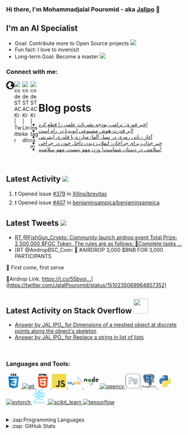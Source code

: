 ### Hi there, I'm Mohammadjalal Pouromid - aka [Jalipo][website] 👋
## I'm an AI Specialist

 
- Goal: Contribute more to Open Source projects <img src="https://media.giphy.com/media/WUlplcMpOCEmTGBtBW/giphy.gif" width="30">
- Fun fact: I love to inven(s)t
- Long-term Goal: Become a master <img src="https://media.giphy.com/media/BMyEGC1ZzwS6W2cc5n/giphy.gif"  width="30" >

### Connect with me:

[<img align="left" alt="codeSTACKr.com" width="22px" src="https://raw.githubusercontent.com/iconic/open-iconic/master/svg/globe.svg" />][website]
[<img align="left" alt="codeSTACKr | Twitter" width="22px" src="https://cdn.jsdelivr.net/npm/simple-icons@v3/icons/twitter.svg" />][twitter]
[<img align="left" alt="codeSTACKr | LinkedIn" width="22px" src="https://cdn.jsdelivr.net/npm/simple-icons@v3/icons/linkedin.svg" />][linkedin]
[<img align="left" alt="codeSTACKr | Instagram" width="22px" src="https://cdn.jsdelivr.net/npm/simple-icons@v3/icons/instagram.svg" />][instagram]

<br />

# Blog posts
<!-- BLOG-POST-LIST:START -->
- [خبر فوری: ترامپ بودجه نشریات علمی را قطع کرد!](https://cyberuni.ir/blog/%D8%AE%D8%A8%D8%B1-%D9%81%D9%88%D8%B1%DB%8C-%D8%AA%D8%B1%D8%A7%D9%85%D9%BE-%D8%A8%D9%88%D8%AF%D8%AC%D9%87-%D9%86%D8%B4%D8%B1%DB%8C%D8%A7%D8%AA-%D8%B9%D9%84%D9%85%DB%8C-%D8%B1%D8%A7-%D9%82%D8%B7%D8%B9-%DA%A9%D8%B1%D8%AF/)
- [ابر قدرت هوش مصنوعی انویدیا در راه است!](https://cyberuni.ir/blog/%D8%A7%D8%A8%D8%B1-%D9%82%D8%AF%D8%B1%D8%AA-%D9%87%D9%88%D8%B4-%D9%85%D8%B5%D9%86%D9%88%D8%B9%DB%8C-%D8%A7%D9%86%D9%88%DB%8C%D8%AF%DB%8C%D8%A7-%D8%AF%D8%B1-%D8%B1%D8%A7%D9%87-%D8%A7%D8%B3%D8%AA/)
- [آغاز زبانی رمزی در نسل آلفا: مبارزه با قلدری اینترنتی](https://cyberuni.ir/blog/%D8%A2%D8%BA%D8%A7%D8%B2-%D8%B2%D8%A8%D8%A7%D9%86%DB%8C-%D8%B1%D9%85%D8%B2%DB%8C-%D8%AF%D8%B1-%D9%86%D8%B3%D9%84-%D8%A2%D9%84%D9%81%D8%A7-%D9%85%D8%A8%D8%A7%D8%B1%D8%B2%D9%87-%D8%A8%D8%A7-%D9%82%D9%84%D8%AF%D8%B1%DB%8C-%D8%A7%DB%8C%D9%86%D8%AA%D8%B1%D9%86%D8%AA%DB%8C/)
- [خبر جذاب برای جراحان: انقلاب دیدن داخل خون در جراحی](https://cyberuni.ir/blog/%D8%AE%D8%A8%D8%B1-%D8%AC%D8%B0%D8%A7%D8%A8-%D8%A8%D8%B1%D8%A7%DB%8C-%D8%AC%D8%B1%D8%A7%D8%AD%D8%A7%D9%86-%D8%A7%D9%86%D9%82%D9%84%D8%A7%D8%A8-%D8%AF%DB%8C%D8%AF%D9%86-%D8%AF%D8%A7%D8%AE%D9%84-%D8%AE%D9%88%D9%86-%D8%AF%D8%B1-%D8%AC%D8%B1%D8%A7%D8%AD%DB%8C/)
- [سلامتی در دستان شماست! وزن مهم نیست، مهم سلامتیه!](https://cyberuni.ir/blog/%D8%B3%D9%84%D8%A7%D9%85%D8%AA%DB%8C-%D8%AF%D8%B1-%D8%AF%D8%B3%D8%AA%D8%A7%D9%86-%D8%B4%D9%85%D8%A7%D8%B3%D8%AA-%D9%88%D8%B2%D9%86-%D9%85%D9%87%D9%85-%D9%86%DB%8C%D8%B3%D8%AA-%D9%85%D9%87%D9%85-%D8%B3%D9%84%D8%A7%D9%85%D8%AA%DB%8C%D9%87/)
<!-- BLOG-POST-LIST:END -->


<br/>

## Latest Activity <img src="https://raw.githubusercontent.com/innng/innng/master/assets/kyubey.gif" width="80"> 
<!--START_SECTION:activity-->
1. ❗️ Opened issue [#379](https://github.com/Xilinx/brevitas/issues/379) in [Xilinx/brevitas](https://github.com/Xilinx/brevitas)
2. ❗️ Opened issue [#407](https://github.com/benjaminsampica/benjaminsampica/issues/407) in [benjaminsampica/benjaminsampica](https://github.com/benjaminsampica/benjaminsampica)
<!--END_SECTION:activity-->


## Latest Tweets <img src="https://media.giphy.com/media/26BRxIdjE82KNmVJm/giphy.gif" width="30"> 

<!-- TWITTER:START -->
- [RT @FishGun_Crypto: Community launch airdrop event
Total Prize: 2,500,000 $FGC Token. The rules are as follows:
🐡Complete tasks ...](https://twitter.com/JalalPouromid/status/1510434904487743493)
- [RT @AirdropBSC_Com: 🎁 #AIRDROP 3,000 $BNB FOR 3,000 PARTICIPANTS 

🎁 First come, first serve

🔗Airdrop Link: https://t.co/55bvoi...](https://twitter.com/JalalPouromid/status/1510235069964857352)
<!-- TWITTER:END -->

## Latest Activity on Stack Overflow  <img src="https://media.giphy.com/media/ule4vhcY1xEKQ/giphy.gif" height="40" width = '40'> 

<!-- STACKOVERFLOW:START -->
- [Answer by JAL IPO_ for Dimensions of a meshed object at discrete points along the object&#39;s skeleton](https://stackoverflow.com/questions/79000040/dimensions-of-a-meshed-object-at-discrete-points-along-the-objects-skeleton/79051975#79051975)
- [Answer by JAL IPO_ for Replace a string in list of lists](https://stackoverflow.com/questions/13781828/replace-a-string-in-list-of-lists/75055822#75055822)
<!-- STACKOVERFLOW:END -->

<br/>

  <h3 align="left">Languages and Tools:</h3>
<p align="left"> <a href="https://www.w3schools.com/css/" target="_blank"> <img src="https://raw.githubusercontent.com/devicons/devicon/master/icons/css3/css3-original-wordmark.svg" alt="css3" width="40" height="40"/> </a> <a href="https://git-scm.com/" target="_blank"> <img src="https://www.vectorlogo.zone/logos/git-scm/git-scm-icon.svg" alt="git" width="40" height="40"/> </a> <a href="https://www.w3.org/html/" target="_blank"> <img src="https://raw.githubusercontent.com/devicons/devicon/master/icons/html5/html5-original-wordmark.svg" alt="html5" width="40" height="40"/> </a> <a href="https://developer.mozilla.org/en-US/docs/Web/JavaScript" target="_blank"> <img src="https://raw.githubusercontent.com/devicons/devicon/master/icons/javascript/javascript-original.svg" alt="javascript" width="40" height="40"/> </a> <a href="https://www.mysql.com/" target="_blank"> <img src="https://raw.githubusercontent.com/devicons/devicon/master/icons/mysql/mysql-original-wordmark.svg" alt="mysql" width="40" height="40"/> </a> <a href="https://nodejs.org" target="_blank"> <img src="https://raw.githubusercontent.com/devicons/devicon/master/icons/nodejs/nodejs-original-wordmark.svg" alt="nodejs" width="40" height="40"/> </a> <a href="https://opencv.org/" target="_blank"> <img src="https://www.vectorlogo.zone/logos/opencv/opencv-icon.svg" alt="opencv" width="40" height="40"/> </a> <a href="https://www.photoshop.com/en" target="_blank"> <img src="https://raw.githubusercontent.com/devicons/devicon/master/icons/photoshop/photoshop-line.svg" alt="photoshop" width="40" height="40"/> </a> <a href="https://www.postgresql.org" target="_blank"> <img src="https://raw.githubusercontent.com/devicons/devicon/master/icons/postgresql/postgresql-original-wordmark.svg" alt="postgresql" width="40" height="40"/> </a> <a href="https://www.python.org" target="_blank"> <img src="https://raw.githubusercontent.com/devicons/devicon/master/icons/python/python-original.svg" alt="python" width="40" height="40"/> </a> <a href="https://pytorch.org/" target="_blank"> <img src="https://www.vectorlogo.zone/logos/pytorch/pytorch-icon.svg" alt="pytorch" width="40" height="40"/> </a> <a href="https://reactjs.org/" target="_blank"> <img src="https://raw.githubusercontent.com/devicons/devicon/master/icons/react/react-original-wordmark.svg" alt="react" width="40" height="40"/> </a> <a href="https://scikit-learn.org/" target="_blank"> <img src="https://upload.wikimedia.org/wikipedia/commons/0/05/Scikit_learn_logo_small.svg" alt="scikit_learn" width="40" height="40"/> </a> <a href="https://www.tensorflow.org" target="_blank"> <img src="https://www.vectorlogo.zone/logos/tensorflow/tensorflow-icon.svg" alt="tensorflow" width="40" height="40"/> </a> </p>

<br/>



<details>
  <summary>:zap:Programming Languages</summary>

  [![Top Langs](https://github-readme-stats.vercel.app/api/top-langs/?username=iamjalipo)](https://github.com/anuraghazra/github-readme-stats)

</details>

<details>
  <summary>:zap: GitHub Stats</summary>

  <img align="left" alt="jalipo" src="https://github-readme-stats.codestackr.vercel.app/api?username=iamjalipo&theme=vue&show_icons=true&hide_border=true" />

</details>




[website]: https://iamjalipo.github.io/
[twitter]: https://twitter.com/JalalPouromid
[instagram]: https://www.instagram.com/jalipo_/
[linkedin]: https://www.linkedin.com/in/mohammadjalal-pouromid-9568901b0


